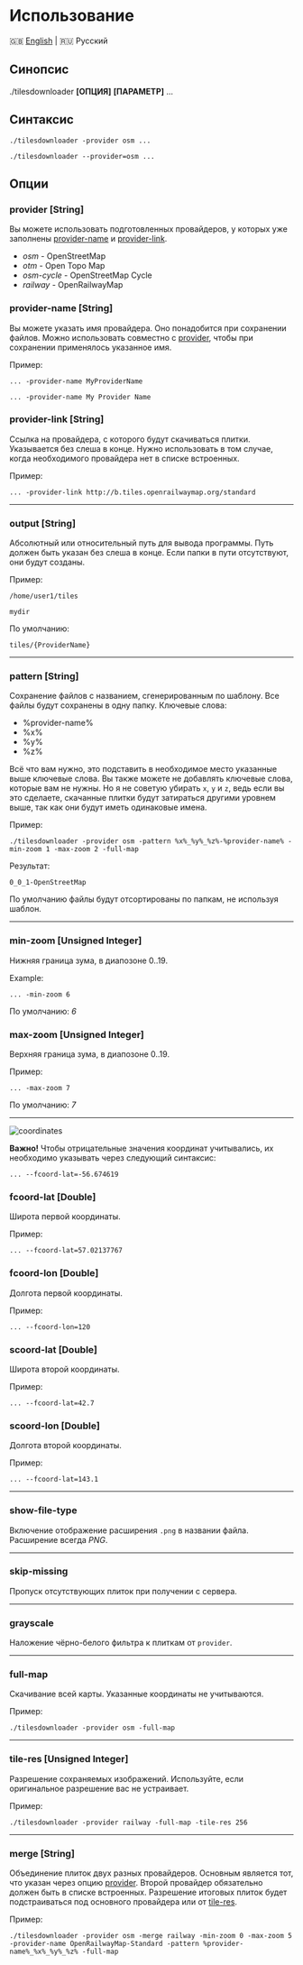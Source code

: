 # Использование

🇬🇧 [English](./USAGE.md) | 🇷🇺 Русский 

## Синопсис
./tilesdownloader **[ОПЦИЯ]** **[ПАРАМЕТР]** ...

## Синтаксис

```
./tilesdownloader -provider osm ...
```
```
./tilesdownloader --provider=osm ...
```

## Опции

### provider [String]

Вы можете использовать подготовленных провайдеров, у которых уже заполнены [provider-name](#provider-name) и [provider-link](#provider-link). 

* *osm* - OpenStreetMap
* *otm* - Open Topo Map
* *osm-cycle* - OpenStreetMap Cycle
* *railway* - OpenRailwayMap


### provider-name [String]

Вы можете указать имя провайдера. Оно понадобится при сохранении файлов. Можно использовать совместно с [provider](#provider-[string]), чтобы при сохранении применялось указанное имя.

Пример:
```
... -provider-name MyProviderName
```
```
... -provider-name My Provider Name
```


### provider-link [String]

Ссылка на провайдера, с которого будут скачиваться плитки. Указывается без слеша в конце. Нужно использовать в том случае, когда необходимого провайдера нет в списке встроенных.

Пример:
```
... -provider-link http://b.tiles.openrailwaymap.org/standard
```

****

### output [String] 

Абсолютный или относительный путь для вывода программы. Путь должен быть указан без слеша в конце. Если папки в пути отсутствуют, они будут созданы.

Пример:
```
/home/user1/tiles
```
```
mydir
```

По умолчанию:
```
tiles/{ProviderName}
```

****

### pattern [String]

Сохранение файлов с названием, сгенерированным по шаблону. Все файлы будут сохранены в одну папку. Ключевые слова:

- %provider-name%
- %x%
- %y%
- %z%

Всё что вам нужно, это подставить в необходимое место указанные выше ключевые слова. Вы также можете не добавлять ключевые слова, которые вам не нужны. Но я не советую убирать `x`, `y` и `z`, ведь если вы это сделаете, скачанные плитки будут затираться другими уровнем выше, так как они будут иметь одинаковые имена.

Пример:
```
./tilesdownloader -provider osm -pattern %x%_%y%_%z%-%provider-name% -min-zoom 1 -max-zoom 2 -full-map
```

Результат:
```
0_0_1-OpenStreetMap
```

По умолчанию файлы будут отсортированы по папкам, не используя шаблон.

****

### min-zoom [Unsigned Integer]

Нижняя граница зума, в диапозоне 0..19.

Example:
```
... -min-zoom 6
```

По умолчанию: *6*

### max-zoom [Unsigned Integer]

Верхняя граница зума, в диапозоне 0..19.

Пример:
```
... -max-zoom 7
```

По умолчанию: *7*

****
![coordinates](./media/coordinates.png)


**Важно!** Чтобы отрицательные значения координат учитывались, их необходимо указывать через следующий синтаксис:
```
... --fcoord-lat=-56.674619
```

### fсoord-lat [Double]

Широта первой координаты.

Пример:
```
... --fсoord-lat=57.02137767
```


### fсoord-lon [Double]

Долгота первой координаты.

Пример:
```
... --fсoord-lon=120
```


### sсoord-lat [Double]

Широта второй координаты.

Пример:
```
... --fсoord-lat=42.7
```

### sсoord-lon [Double]

Долгота второй координаты.

Пример:
```
... --fсoord-lat=143.1
```

****

### show-file-type

Включение отображение расширения ```.png``` в названии файла. Расширение всегда *PNG*.

****

### skip-missing

Пропуск отсутствующих плиток при получении с сервера.

****

### grayscale

Наложение чёрно-белого фильтра к плиткам от ``provider``.

****

### full-map

Скачивание всей карты. Указанные координаты не учитываются.

Пример:
```
./tilesdownloader -provider osm -full-map
```

****

### tile-res [Unsigned Integer]

Разрешение сохраняемых изображений. Используйте, если оригинальное разрешение вас не устраивает.

Пример:
```
./tilesdownloader -provider railway -full-map -tile-res 256
```

****

### merge [String]

Объединение плиток двух разных провайдеров. Основным является тот, что указан через опцию [provider](#provider-[string]). Второй провайдер обязательно должен быть в списке встроенных. Разрешение итоговых плиток будет подстраиваться под основного провайдера или от [tile-res](#tile-res).

Пример:
```
./tilesdownloader -provider osm -merge railway -min-zoom 0 -max-zoom 5 -provider-name OpenRailwayMap-Standard -pattern %provider-name%_%x%_%y%_%z% -full-map
```
